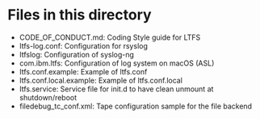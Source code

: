 # Files in this directory

- CODE_OF_CONDUCT.md: Coding Style guide for LTFS
- ltfs-log.conf: Configuration for rsyslog
- ltfslog: Configuration of syslog-ng
- com.ibm.ltfs: Configuration of log system on macOS (ASL)
- ltfs.conf.example: Example of ltfs.conf
- ltfs.conf.local.example: Example of ltfs.conf.local
- ltfs.service: Service file for init.d to have clean unmount at shutdown/reboot
- filedebug_tc_conf.xml: Tape configuration sample for the file backend
